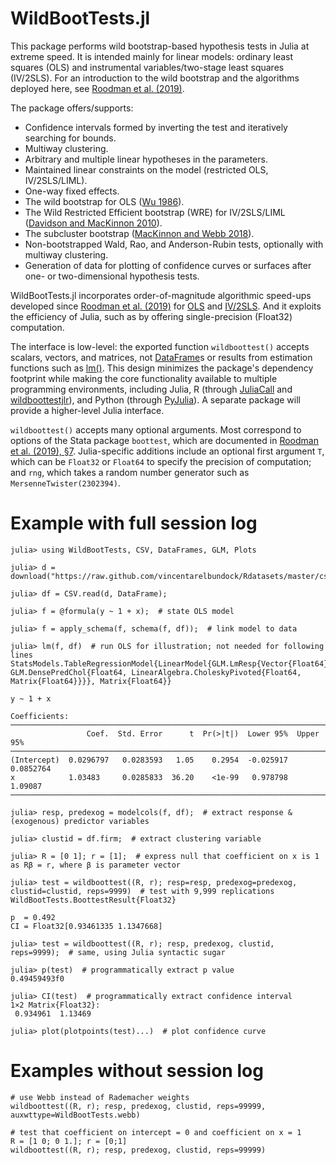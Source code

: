 # WildBootTests.jl

This package performs wild bootstrap-based hypothesis tests in Julia at extreme speed. It is intended mainly for linear models: ordinary least squares (OLS) and instrumental variables/two-stage least squares (IV/2SLS). For an introduction to the wild bootstrap and the algorithms deployed here, see [Roodman et al. (2019)](https://www.econ.queensu.ca/sites/econ.queensu.ca/files/qed_wp_1406.pdf).

The package offers/supports:
* Confidence intervals formed by inverting the test and iteratively searching for bounds.
* Multiway clustering.
* Arbitrary and multiple linear hypotheses in the parameters.
* Maintained linear constraints on the model (restricted OLS, IV/2SLS/LIML).
* One-way fixed effects.
* The wild bootstrap for OLS ([Wu 1986](https://doi.org/10.1214/aos/1176350142)).
* The Wild Restricted Efficient bootstrap (WRE) for IV/2SLS/LIML ([Davidson and MacKinnon 2010](https://doi.org/10.1198/jbes.2009.07221)).
* The subcluster bootstrap ([MacKinnon and Webb 2018]( https://doi.org/10.1111/ectj.12107)).
* Non-bootstrapped Wald, Rao, and Anderson-Rubin tests, optionally with multiway clustering.
* Generation of data for plotting of confidence curves or surfaces after one- or two-dimensional hypothesis tests.

WildBootTests.jl incorporates order-of-magnitude algorithmic speed-ups developed since [Roodman et al. (2019)](https://www.econ.queensu.ca/sites/econ.queensu.ca/files/qed_wp_1406.pdf) for [OLS](https://www.statalist.org/forums/forum/general-stata-discussion/general/1586107-boottest-just-as-wild-10x-faster) and [IV/2SLS](https://www.statalist.org/forums/forum/general-stata-discussion/general/1597888-boottest-~100x-faster-after-iv-gmm). And it exploits the efficiency of Julia, such as by offering single-precision (Float32) computation.

The interface is low-level: the exported function `wildboottest()` accepts scalars, vectors, and matrices, not [DataFrame](https://github.com/JuliaData/DataFrames.jl)s or results from estimation functions such as [lm()](https://juliastats.org/GLM.jl/v1.5/). This design minimizes the package's dependency footprint while making the core functionality available to multiple programming environments, including Julia, R (through [JuliaCall](https://cran.r-project.org/web/packages/JuliaCall/index.html) and [wildboottestjlr](https://github.com/s3alfisc/wildboottestjlr)), and Python (through [PyJulia](https://github.com/JuliaPy/pyjulia)). A separate package will provide a higher-level Julia interface.

`wildboottest()` accepts many optional arguments. Most correspond to options of the Stata package `boottest`, which are documented in [Roodman et al. (2019), §7](https://www.econ.queensu.ca/sites/econ.queensu.ca/files/qed_wp_1406.pdf#page=28). Julia-specific additions include an optional first argument `T`, which can be `Float32` or `Float64` to specify the precision of computation; and `rng`, which takes a random number generator such as `MersenneTwister(2302394)`.

# Example with full session log

```
julia> using WildBootTests, CSV, DataFrames, GLM, Plots

julia> d = download("https://raw.github.com/vincentarelbundock/Rdatasets/master/csv/sandwich/PetersenCL.csv");

julia> df = CSV.read(d, DataFrame);

julia> f = @formula(y ~ 1 + x);  # state OLS model

julia> f = apply_schema(f, schema(f, df));  # link model to data

julia> lm(f, df)  # run OLS for illustration; not needed for following lines
StatsModels.TableRegressionModel{LinearModel{GLM.LmResp{Vector{Float64}}, GLM.DensePredChol{Float64, LinearAlgebra.CholeskyPivoted{Float64, Matrix{Float64}}}}, Matrix{Float64}}

y ~ 1 + x

Coefficients:
─────────────────────────────────────────────────────────────────────────
                 Coef.  Std. Error      t  Pr(>|t|)  Lower 95%  Upper 95%
─────────────────────────────────────────────────────────────────────────
(Intercept)  0.0296797   0.0283593   1.05    0.2954  -0.025917  0.0852764
x            1.03483     0.0285833  36.20    <1e-99   0.978798  1.09087
─────────────────────────────────────────────────────────────────────────

julia> resp, predexog = modelcols(f, df);  # extract response & (exogenous) predictor variables

julia> clustid = df.firm;  # extract clustering variable

julia> R = [0 1]; r = [1];  # express null that coefficient on x is 1 as Rβ = r, where β is parameter vector

julia> test = wildboottest((R, r); resp=resp, predexog=predexog, clustid=clustid, reps=9999)  # test with 9,999 replications
WildBootTests.BoottestResult{Float32}

p  = 0.492
CI = Float32[0.93461335 1.1347668]

julia> test = wildboottest((R, r); resp, predexog, clustid, reps=9999);  # same, using Julia syntactic sugar

julia> p(test)  # programmatically extract p value
0.49459493f0

julia> CI(test)  # programmatically extract confidence interval
1×2 Matrix{Float32}:
 0.934961  1.13469

julia> plot(plotpoints(test)...)  # plot confidence curve
```
# Examples without session log
```
# use Webb instead of Rademacher weights
wildboottest((R, r); resp, predexog, clustid, reps=99999, auxwttype=WildBootTests.webb)

# test that coefficient on intercept = 0 and coefficient on x = 1
R = [1 0; 0 1.]; r = [0;1]
wildboottest((R, r); resp, predexog, clustid, reps=99999)

```

